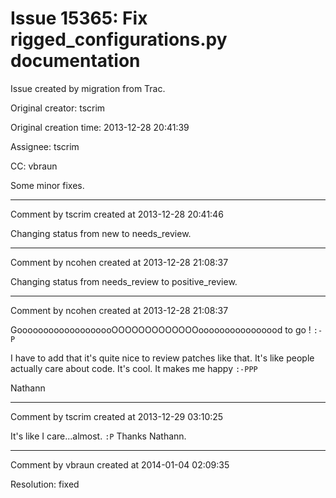 # Issue 15365: Fix rigged_configurations.py documentation

Issue created by migration from Trac.

Original creator: tscrim

Original creation time: 2013-12-28 20:41:39

Assignee: tscrim

CC:  vbraun

Some minor fixes.


---

Comment by tscrim created at 2013-12-28 20:41:46

Changing status from new to needs_review.


---

Comment by ncohen created at 2013-12-28 21:08:37

Changing status from needs_review to positive_review.


---

Comment by ncohen created at 2013-12-28 21:08:37

GooooooooooooooooooOOOOOOOOOOOOOoooooooooooooood to go ! `:-P`

I have to add that it's quite nice to review patches like that. It's like people actually care about code. It's cool. It makes me happy `:-PPP`

Nathann


---

Comment by tscrim created at 2013-12-29 03:10:25

It's like I care...almost. `:P` Thanks Nathann.


---

Comment by vbraun created at 2014-01-04 02:09:35

Resolution: fixed
